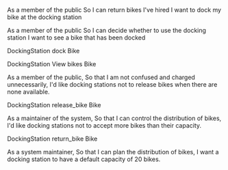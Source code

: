 As a member of the public
So I can return bikes I've hired
I want to dock my bike at the docking station

As a member of the public
So I can decide whether to use the docking station
I want to see a bike that has been docked

DockingStation        dock
Bike                  

DockingStation        View bikes
Bike

As a member of the public,
So that I am not confused and charged unnecessarily,
I'd like docking stations not to release bikes when there are none available.

DockingStation        release_bike
Bike                  

As a maintainer of the system,
So that I can control the distribution of bikes,
I'd like docking stations not to accept more bikes than their capacity.

DockingStation      return_bike
Bike

As a system maintainer,
So that I can plan the distribution of bikes,
I want a docking station to have a default capacity of 20 bikes.


